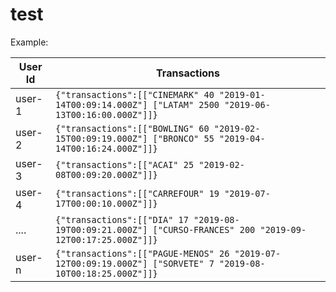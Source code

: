 # test

  Example:
  
| User Id	            		|		Transactions       		|
| ---------------------------   |-------------------------------|
|		user-1			 		|`{"transactions":[["CINEMARK" 40 "2019-01-14T00:09:14.000Z"] ["LATAM" 2500 "2019-06-13T00:16:00.000Z"]]}`|
|		user-2         			|`{"transactions":[["BOWLING" 60 "2019-02-15T00:09:19.000Z"] ["BRONCO" 55 "2019-04-14T00:16:24.000Z"]]}`|           
|		user-3					|`{"transactions":[["ACAI" 25 "2019-02-08T00:09:20.000Z"]]}`|
|		user-4					|`{"transactions":[["CARREFOUR" 19 "2019-07-17T00:00:10.000Z"]]}`|
|		....					|`{"transactions":[["DIA" 17 "2019-08-19T00:09:21.000Z"] ["CURSO-FRANCES" 200 "2019-09-12T00:17:25.000Z"]]}`|
|		user-n					|`{"transactions":[["PAGUE-MENOS" 26 "2019-07-12T00:09:19.000Z"] ["SORVETE" 7 "2019-08-10T00:18:25.000Z"]]}`|
